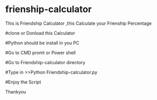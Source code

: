 # frienship-calculator
This is Friendship Calculator ,this Calculate your Frienship Percentage




#clone or Donload this Calculator




#Python should be install in you PC 



#Go to CMD promt or Power shell



#Go to Friendship-calculator directory 



#Type in >>Python Friendship-calculator.py



#Enjoy the Script



Thankyou
